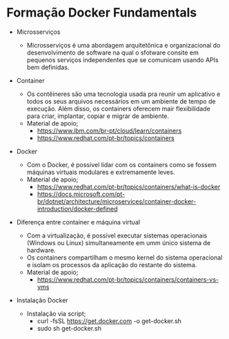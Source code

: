 # Formação Docker Fundamentals

- Microsserviços 
    - Microsserviços é uma abordagem arquitetônica e organizacional do desenvolvimento de software na qual o sfotware consite em pequenos serviços independentes que se comunicam usando APIs bem definidas.

- Container
    - Os contêineres são uma tecnologia usada pra reunir um aplicativo e todos os seus arquivos necessários em um ambiente de tempo de execução. Além disso, os containers oferecem mair flexibilidade para criar, implantar, copiar e migrar de ambiente.
    - Material de apoio;
        - https://www.ibm.com/br-pt/cloud/learn/containers
        - https://www.redhat.com/pt-br/topics/containers

- Docker
    - Com o Docker, é possível lidar com os containers como se fossem máquinas virtuais modulares e extremamente leves.
    - Material de apoio;
        - https://www.redhat.com/pt-br/topics/containers/what-is-docker
        - https://docs.microsoft.com/pt-br/dotnet/architecture/microservices/container-docker-introduction/docker-defined

- Diferença entre container e máquina virtual
    - Com a virtualização, é possível executar sistemas operacionais (Windows ou Linux) simultaneamente em umm único sistema de hardware.
    - Os containers compartilham o mesmo kernel do sistema operacional e isolam os processos da aplicação do restante do sistema.
    - Material de apoio;
        - https://www.redhat.com/pt-br/topics/containers/containers-vs-vms

- Instalação Docker
    - Instalação via script;
        - curl -fsSL https://get.docker.com -o get-docker.sh
        - sudo sh get-docker.sh

